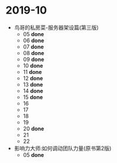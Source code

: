 # 2019-10

* 鸟哥的私房菜-服务器架设篇(第三版)
	* 05 **done**
	* 06 **done**
	* 07 **done**
	* 08 **done**
	* 09 **done**
	* 10 **done**
	* 11 **done**
	* 12 **done**
	* 13 **done**
	* 14 **done**
	* 15 **done**
	* 16
	* 17
	* 18
	* 19
	* 20 **done**
	* 21
	* 22
* 影响力大师:如何调动团队力量(原书第2版)
	* 05 **done**